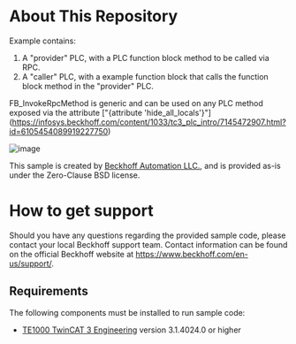 # About This Repository

Example contains:
1. A "provider" PLC, with a PLC function block method to be called via RPC.
2. A "caller" PLC, with a example function block that calls the function block method in the "provider" PLC.

FB_InvokeRpcMethod is generic and can be used on any PLC method exposed via the attribute ["{attribute 'hide_all_locals'}"] (https://infosys.beckhoff.com/content/1033/tc3_plc_intro/7145472907.html?id=6105454089919227750)

![image](https://user-images.githubusercontent.com/19829308/175129449-5372aa6f-0dbd-4113-8aaf-6c37382e4035.png)


This sample is created by [Beckhoff Automation LLC.](https://www.beckhoff.com/en-us/), and is provided as-is under the Zero-Clause BSD license.

# How to get support

Should you have any questions regarding the provided sample code, please contact your local Beckhoff support team. Contact information can be found on the official Beckhoff website at https://www.beckhoff.com/en-us/support/.


## Requirements

The following components must be installed to run sample code:
- [TE1000 TwinCAT 3 Engineering](https://www.beckhoff.com/en-en/products/automation/twincat/te1xxx-twincat-3-engineering/te1000.html) version 3.1.4024.0 or higher

